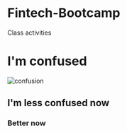 # Fintech-Bootcamp
Class activities
# I'm confused
![confusion](https://www.sciencealert.com/images/articles/processed/dog-doubt_1024.jpg)
## I'm less confused now
### Better now
